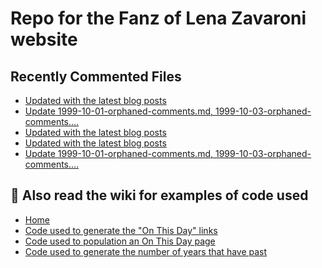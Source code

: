 # Repo for the Fanz of Lena Zavaroni website

## Recently Commented Files
<!-- BLOG-POST-LIST:START -->
- [Updated with the latest blog posts](https://github.com/FanzOfLenaZavaroni/fanzoflenazavaroni.github.io/commit/f2c975f93e2683da6c9747744a377661bee6e9c8)
- [Update 1999-10-01-orphaned-comments.md, 1999-10-03-orphaned-comments.…](https://github.com/FanzOfLenaZavaroni/fanzoflenazavaroni.github.io/commit/fa2764dca88df286920f2e4d2020bf588f569d05)
- [Updated with the latest blog posts](https://github.com/FanzOfLenaZavaroni/fanzoflenazavaroni.github.io/commit/8b75dbc380ab718b56f1674589e41c1df2861e74)
- [Updated with the latest blog posts](https://github.com/FanzOfLenaZavaroni/fanzoflenazavaroni.github.io/commit/35131083f1ae54eb6e503d2cb751836e222abde6)
- [Update 1999-10-01-orphaned-comments.md, 1999-10-03-orphaned-comments.…](https://github.com/FanzOfLenaZavaroni/fanzoflenazavaroni.github.io/commit/eaa131105132ab63da979f95b0da9f59e65e4968)
<!-- BLOG-POST-LIST:END -->

## :notebook: Also read the wiki for examples of code used
* [Home](https://github.com/FanzOfLenaZavaroni/fanzoflenazavaroni.github.io/wiki)
* [Code used to generate the "On This Day" links](https://github.com/FanzOfLenaZavaroni/fanzoflenazavaroni.github.io/wiki/On-This-Day-Code)
* [Code used to population an On This Day page](https://github.com/FanzOfLenaZavaroni/fanzoflenazavaroni.github.io/wiki/Code-used-to-population-an-On-This-Day-page)
* [Code used to generate the number of years that have past](https://github.com/FanzOfLenaZavaroni/fanzoflenazavaroni.github.io/wiki/Number-of-years-gone-by-code)
